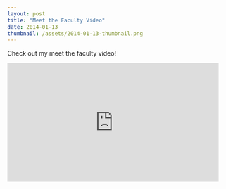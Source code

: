 ```yaml
---
layout: post
title: "Meet the Faculty Video"
date: 2014-01-13
thumbnail: /assets/2014-01-13-thumbnail.png
---
```


Check out my meet the faculty video!

<iframe width="480" height="270" src="http://www.youtube.com/embed/u96I_5fcB6A?feature=player_profilepage" frameborder="0" allowfullscreen></iframe>
